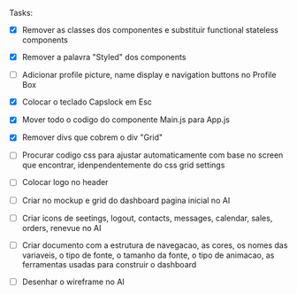 Tasks:

- [x] Remover as classes dos componentes e substituir functional stateless
components
- [x] Remover a palavra "Styled" dos components
- [ ] Adicionar profile picture, name display e navigation buttons no Profile
Box
- [x] Colocar o teclado Capslock em Esc
- [x] Mover todo o codigo do componente Main.js para App.js
- [x] Remover divs que cobrem o div "Grid"
- [ ] Procurar codigo css para ajustar automaticamente com base no screen que
encontrar, idenpendentemente do css grid settings
- [ ] Colocar logo no header
- [ ] Criar no mockup e grid do dashboard pagina inicial no AI
- [ ] Criar icons de seetings, logout, contacts, messages, calendar, sales,
  orders, renevue no AI
- [ ] Criar documento com a estrutura de navegacao, as cores, os nomes das
  variaveis, o tipo de fonte, o tamanho da fonte, o tipo de animacao, as
  ferramentas usadas para construir o dashboard
- [ ] Desenhar o wireframe no AI

